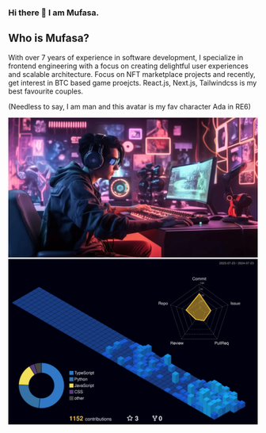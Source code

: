 ### Hi there 👋 I am Mufasa.
## Who is Mufasa? 
With over 7 years of experience in software development, I specialize in frontend engineering with a focus on creating delightful user experiences and scalable architecture.
Focus on NFT marketplace projects and recently, get interest in BTC based game proejcts.
React.js, Next.js, Tailwindcss is my best favourite couples.


(Needless to say, I am man and this avatar is my fav character Ada in RE6)
<!--
**** is a ✨ _special_ ✨ repository because its `README.md` (this file) appears on your GitHub profile.

Here are some ideas to get you started:

- 🔭 I’m currently working on ...
- 🌱 I’m currently learning ...
- 👯 I’m looking to collaborate on ...
- 🤔 I’m looking for help with ...
- 💬 Ask me about ...
- 📫 How to reach me: ...
- 😄 Pronouns: ...
- ⚡ Fun fact: ...
-->
![](./wallpaper.png)
![](./profile-3d-contrib/profile-night-view.svg)

